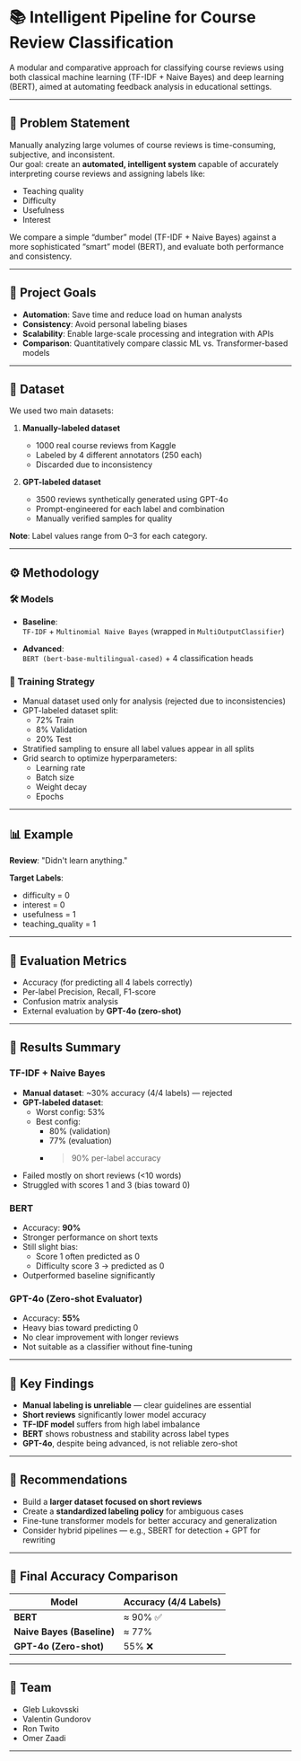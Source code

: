 # 📚 Intelligent Pipeline for Course Review Classification

A modular and comparative approach for classifying course reviews using both classical machine learning (TF-IDF + Naive Bayes) and deep learning (BERT), aimed at automating feedback analysis in educational settings.

---

## 📌 Problem Statement

Manually analyzing large volumes of course reviews is time-consuming, subjective, and inconsistent.  
Our goal: create an **automated, intelligent system** capable of accurately interpreting course reviews and assigning labels like:

- Teaching quality  
- Difficulty  
- Usefulness  
- Interest

We compare a simple “dumber” model (TF-IDF + Naive Bayes) against a more sophisticated “smart” model (BERT), and evaluate both performance and consistency.

---

## 🎯 Project Goals

- **Automation**: Save time and reduce load on human analysts
- **Consistency**: Avoid personal labeling biases
- **Scalability**: Enable large-scale processing and integration with APIs
- **Comparison**: Quantitatively compare classic ML vs. Transformer-based models

---

## 📁 Dataset

We used two main datasets:

1. **Manually-labeled dataset**  
   - 1000 real course reviews from Kaggle  
   - Labeled by 4 different annotators (250 each)  
   - Discarded due to inconsistency

2. **GPT-labeled dataset**  
   - 3500 reviews synthetically generated using GPT-4o  
   - Prompt-engineered for each label and combination  
   - Manually verified samples for quality

**Note**: Label values range from 0–3 for each category.

---

## ⚙️ Methodology

### 🛠 Models

- **Baseline**:  
  `TF-IDF` + `Multinomial Naive Bayes` (wrapped in `MultiOutputClassifier`)

- **Advanced**:  
  `BERT (bert-base-multilingual-cased)` + 4 classification heads

### 🔬 Training Strategy

- Manual dataset used only for analysis (rejected due to inconsistencies)
- GPT-labeled dataset split:
  - 72% Train
  - 8% Validation
  - 20% Test
- Stratified sampling to ensure all label values appear in all splits
- Grid search to optimize hyperparameters:
  - Learning rate
  - Batch size
  - Weight decay
  - Epochs

---

## 📊 Example

**Review**: "Didn't learn anything."

**Target Labels**:
- difficulty = 0  
- interest = 0  
- usefulness = 1  
- teaching_quality = 1  

---

## 🧪 Evaluation Metrics

- Accuracy (for predicting all 4 labels correctly)
- Per-label Precision, Recall, F1-score
- Confusion matrix analysis
- External evaluation by **GPT-4o (zero-shot)**

---

## 🧠 Results Summary

### TF-IDF + Naive Bayes

- **Manual dataset**: ~30% accuracy (4/4 labels) — rejected
- **GPT-labeled dataset**:
  - Worst config: 53%
  - Best config:  
    - 80% (validation)  
    - 77% (evaluation)  
    - >90% per-label accuracy
- Failed mostly on short reviews (<10 words)
- Struggled with scores 1 and 3 (bias toward 0)

### BERT

- Accuracy: **90%**
- Stronger performance on short texts
- Still slight bias:
  - Score 1 often predicted as 0
  - Difficulty score 3 → predicted as 0
- Outperformed baseline significantly

### GPT-4o (Zero-shot Evaluator)

- Accuracy: **55%**
- Heavy bias toward predicting 0
- No clear improvement with longer reviews
- Not suitable as a classifier without fine-tuning

---

## 📝 Key Findings

- **Manual labeling is unreliable** — clear guidelines are essential
- **Short reviews** significantly lower model accuracy
- **TF-IDF model** suffers from high label imbalance
- **BERT** shows robustness and stability across label types
- **GPT-4o**, despite being advanced, is not reliable zero-shot

---

## 🚀 Recommendations

- Build a **larger dataset focused on short reviews**
- Create a **standardized labeling policy** for ambiguous cases
- Fine-tune transformer models for better accuracy and generalization
- Consider hybrid pipelines — e.g., SBERT for detection + GPT for rewriting

---

## 🏁 Final Accuracy Comparison

| Model        | Accuracy (4/4 Labels) |
|--------------|------------------------|
| **BERT**     | ≈ 90% ✅               |
| **Naive Bayes (Baseline)** | ≈ 77%         |
| **GPT-4o (Zero-shot)**     | 55% ❌         |

---

## 🤝 Team

- Gleb Lukovsski  
- Valentin Gundorov  
- Ron Twito  
- Omer Zaadi

---

